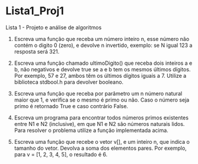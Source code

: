 # Lista1_Proj1
Lista 1 - Projeto e análise de algoritmos

1. Escreva uma função que receba um número inteiro n, esse número não contém o digito 0
(zero), e devolve n invertido, exemplo: se N igual 123 a resposta será 321.

2. Escreva uma função chamado ultimoDigito() que receba dois inteiros a e b, não negativos
e devolve true se a e b tem os mesmos últimos dígitos. Por exemplo, 57 e 27, ambos têm
os últimos dígitos iguais a 7. Utilize a biblioteca stdbool.h para devolver booleano.
3. Escreva uma função que receba por parâmetro um n número natural maior que 1, e verifica se o mesmo é primo ou não. Caso o número seja primo é retornado True e caso
contrário False.
4. Escreva um programa para encontrar todos números primos existentes entre N1 e N2
(inclusive), em que N1 e N2 são números naturais lidos. Para resolver o problema utilize
a função implementada acima.
5. Escreva uma função que recebe o vetor v[], e um inteiro n, que indica o tamanho do vetor.
Devolva a soma dos elementos pares. Por exemplo, para v = [1, 2, 3, 4, 5], o resultado é 6.


